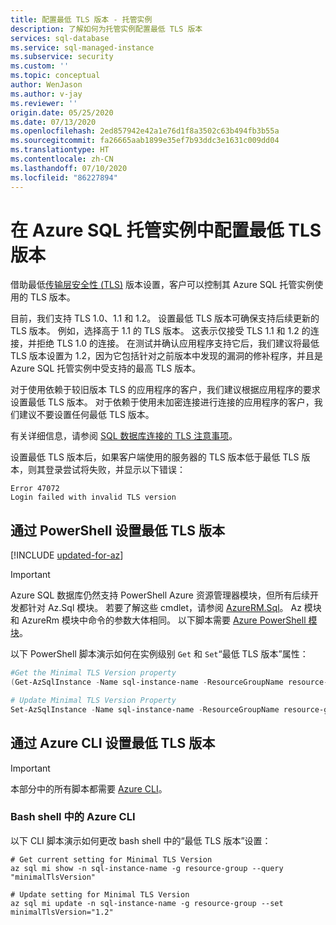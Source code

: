 ```yaml
---
title: 配置最低 TLS 版本 - 托管实例
description: 了解如何为托管实例配置最低 TLS 版本
services: sql-database
ms.service: sql-managed-instance
ms.subservice: security
ms.custom: ''
ms.topic: conceptual
author: WenJason
ms.author: v-jay
ms.reviewer: ''
origin.date: 05/25/2020
ms.date: 07/13/2020
ms.openlocfilehash: 2ed857942e42a1e76d1f8a3502c63b494fb3b55a
ms.sourcegitcommit: fa26665aab1899e35ef7b93ddc3e1631c009dd04
ms.translationtype: HT
ms.contentlocale: zh-CN
ms.lasthandoff: 07/10/2020
ms.locfileid: "86227894"
---
```

# <a name="configure-minimal-tls-version-in-azure-sql-managed-instance"></a>在 Azure SQL 托管实例中配置最低 TLS 版本
借助最低[传输层安全性 (TLS)](https://support.microsoft.com/help/3135244/tls-1-2-support-for-microsoft-sql-server) 版本设置，客户可以控制其 Azure SQL 托管实例使用的 TLS 版本。

目前，我们支持 TLS 1.0、1.1 和 1.2。 设置最低 TLS 版本可确保支持后续更新的 TLS 版本。 例如，选择高于 1.1 的 TLS 版本。 这表示仅接受 TLS 1.1 和 1.2 的连接，并拒绝 TLS 1.0 的连接。 在测试并确认应用程序支持它后，我们建议将最低 TLS 版本设置为 1.2，因为它包括针对之前版本中发现的漏洞的修补程序，并且是 Azure SQL 托管实例中受支持的最高 TLS 版本。

对于使用依赖于较旧版本 TLS 的应用程序的客户，我们建议根据应用程序的要求设置最低 TLS 版本。 对于依赖于使用未加密连接进行连接的应用程序的客户，我们建议不要设置任何最低 TLS 版本。 

有关详细信息，请参阅 [SQL 数据库连接的 TLS 注意事项](../database/connect-query-content-reference-guide.md#tls-considerations-for-database-connectivity)。

设置最低 TLS 版本后，如果客户端使用的服务器的 TLS 版本低于最低 TLS 版本，则其登录尝试将失败，并显示以下错误：

```output
Error 47072
Login failed with invalid TLS version
```

## <a name="set-minimal-tls-version-via-powershell"></a>通过 PowerShell 设置最低 TLS 版本

[!INCLUDE [updated-for-az](../../../includes/updated-for-az.md)]
> [!IMPORTANT]
> Azure SQL 数据库仍然支持 PowerShell Azure 资源管理器模块，但所有后续开发都针对 Az.Sql 模块。 若要了解这些 cmdlet，请参阅 [AzureRM.Sql](https://docs.microsoft.com/powershell/module/AzureRM.Sql/)。 Az 模块和 AzureRm 模块中命令的参数大体相同。 以下脚本需要 [Azure PowerShell 模块](https://docs.microsoft.com/powershell/azure/install-az-ps)。

以下 PowerShell 脚本演示如何在实例级别 `Get` 和 `Set`“最低 TLS 版本”属性：

```powershell
#Get the Minimal TLS Version property
(Get-AzSqlInstance -Name sql-instance-name -ResourceGroupName resource-group).MinimalTlsVersion

# Update Minimal TLS Version Property
Set-AzSqlInstance -Name sql-instance-name -ResourceGroupName resource-group -MinimalTlsVersion "1.2"
```

## <a name="set-minimal-tls-version-via-azure-cli"></a>通过 Azure CLI 设置最低 TLS 版本

> [!IMPORTANT]
> 本部分中的所有脚本都需要 [Azure CLI](/cli/install-azure-cli)。

### <a name="azure-cli-in-a-bash-shell"></a>Bash shell 中的 Azure CLI

以下 CLI 脚本演示如何更改 bash shell 中的“最低 TLS 版本”设置：

```azurecli
# Get current setting for Minimal TLS Version
az sql mi show -n sql-instance-name -g resource-group --query "minimalTlsVersion"

# Update setting for Minimal TLS Version
az sql mi update -n sql-instance-name -g resource-group --set minimalTlsVersion="1.2"
```
